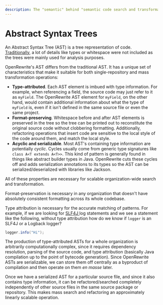 ```yaml
---
description: The "semantic" behind "semantic code search and transformation."
---
```


# Abstract Syntax Trees

An Abstract Syntax Tree (AST) is a tree representation of code. [Traditionally](https://en.wikipedia.org/wiki/Abstract\_syntax\_tree), a lot of details like types or whitespace were not included as the trees were mainly used for analysis purposes.

OpenRewrite's AST differs from the traditional AST. It has a unique set of characteristics that make it suitable for both single-repository and mass transformation operations:

* **Type-attributed**. Each AST element is imbued with type information. For example, when referencing a field, the source code may just refer to it as `myField`. The OpenRewrite AST element for `myField`, on the other hand, would contain additional information about what the type of `myField` is, even if it isn't defined in the same source file or even the same project.
* **Format-preserving**. Whitespace before and after AST elements is preserved in the tree so the tree can be printed out to reconstitute the original source code without clobbering formatting. Additionally, refactoring operations that insert code are sensitive to the local style of the code around them, and match the local style.
* **Acyclic and serializable**. Most AST's containing type information are potentially _cyclic_. Cycles usually come from generic type signatures like `class A<T extends A<T>>`. This kind of pattern is generally found in things like abstract builder types in Java. OpenRewrite cuts these cycles off and adds serialization annotations to its types so the AST can be serialized/deserialized with libraries like Jackson.

All of these properties are necessary for scalable organization-wide search and transformation.

Format-preservation is necessary in any organization that doesn't have absolutely consistent formatting across its whole codebase.

Type attribution is necessary for the accurate matching of patterns. For example, if we are looking for [SLF4J ](http://www.slf4j.org/)log statements and we see a statement like the following, without type attribution how do we know if `logger` is an SLF4J or a Logback logger?

```java
logger.info("Hi");
```

The production of type-attributed ASTs for a whole organization is arbitrarily computationally complex, since it requires dependency resolution, parsing of the source code, and type attribution (basically Java compilation up to the point of bytecode generation). Since OpenRewrite ASTs are serializable, we can store them off centrally as a byproduct of compilation and then operate on them _en masse_ later.

Once we have a serialized AST for a particular source file, and since it also contains type information, it can be refactored/searched completely independently of other source files in the same source package or repository. This makes mass search and refactoring an approximately linearly scalable operation.
